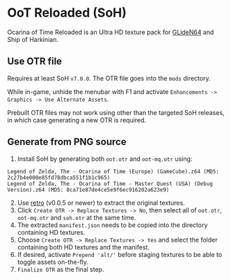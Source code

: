 # OoT Reloaded (SoH)
Ocarina of Time Reloaded is an Ultra HD texture pack for [GLideN64](https://github.com/GhostlyDark/OoT-Reloaded) and Ship of Harkinian.


## Use OTR file
Requires at least SoH `v7.0.0`. The OTR file goes into the `mods` directory.

While in-game, unhide the menubar with F1 and activate `Enhancements -> Graphics -> Use Alternate Assets`.

Prebuilt OTR files may not work using other than the targeted SoH releases, in which case generating a new OTR is required.


## Generate from PNG source
1. Install SoH by generating both `oot.otr` and `oot-mq.otr` using:

```
Legend of Zelda, The - Ocarina of Time (Europe) (GameCube).z64 (MD5: 2c27b4e000e85fd78dbca551f1b1c965)
Legend of Zelda, The - Ocarina of Time - Master Quest (USA) (Debug Version).z64 (MD5: 8ca71e87de4ce5e9f6ec916202a623e9)
```

2. Use [retro](https://github.com/HarbourMasters64/retro/releases) (v0.0.5 or newer) to extract the original textures.
3. Click `Create OTR -> Replace Textures -> No`, then select all of `oot.otr`, `oot-mq.otr` and `soh.otr` at the same time. 
4. The extracted `manifest.json` needs to be copied into the directory containing HD textures.
5. Choose `Create OTR -> Replace Textures -> Yes` and select the folder containing both HD textures and the manifest.
6. If desired, activate `Prepend 'alt/'` before staging textures to be able to toggle assets on-the-fly.
7. `Finalize OTR` as the final step.
